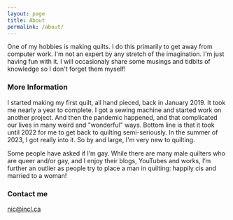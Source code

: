```yaml
---
layout: page
title: About
permalink: /about/
---
```


One of my hobbies is making quilts. I do this primarily to get away from computer work. I'm not an expert by any stretch of the imagination. I'm just having fun with it. I will occasionaly share some musings and tidbits of knowledge so I don't forget them myself!

### More Information

I started making my first quilt, all hand pieced, back in January 2019. It took me nearly a year to complete. I got a sewing machine and started work on another project. And then the pandemic happened, and that complicated our lives in many weird and "wonderful" ways. Bottom line is that it took until 2022 for me to get back to quilting semi-seriously. In the summer of 2023, I got really into it. So by and large, I'm very new to quilting.

Some people have asked if I’m gay. While there are many male quilters who are queer and/or gay, and I enjoy their blogs, YouTubes and works, I’m further an outlier as people try to place a man in quilting: happily cis and married to a woman!

### Contact me

[nic@incl.ca](mailto:nic@incl.ca)